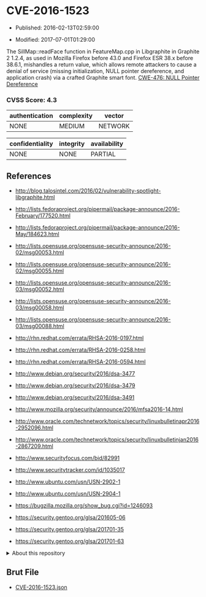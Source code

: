 # CVE-2016-1523

- Published: 2016-02-13T02:59:00

- Modified: 2017-07-01T01:29:00

The SillMap::readFace function in FeatureMap.cpp in Libgraphite in Graphite 2 1.2.4, as used in Mozilla Firefox before 43.0 and Firefox ESR 38.x before 38.6.1, mishandles a return value, which allows remote attackers to cause a denial of service (missing initialization, NULL pointer dereference, and application crash) via a crafted Graphite smart font. <a href="http://cwe.mitre.org/data/definitions/476.html">CWE-476: NULL Pointer Dereference</a>

### CVSS Score: **4.3**

| authentication | complexity | vector |
| --- | --- | --- |
| NONE | MEDIUM | NETWORK |

| confidentiality | integrity | availability |
| --- | --- | --- |
| NONE | NONE | PARTIAL |

## References

* http://blog.talosintel.com/2016/02/vulnerability-spotlight-libgraphite.html

* http://lists.fedoraproject.org/pipermail/package-announce/2016-February/177520.html

* http://lists.fedoraproject.org/pipermail/package-announce/2016-May/184623.html

* http://lists.opensuse.org/opensuse-security-announce/2016-02/msg00053.html

* http://lists.opensuse.org/opensuse-security-announce/2016-02/msg00055.html

* http://lists.opensuse.org/opensuse-security-announce/2016-03/msg00052.html

* http://lists.opensuse.org/opensuse-security-announce/2016-03/msg00058.html

* http://lists.opensuse.org/opensuse-security-announce/2016-03/msg00088.html

* http://rhn.redhat.com/errata/RHSA-2016-0197.html

* http://rhn.redhat.com/errata/RHSA-2016-0258.html

* http://rhn.redhat.com/errata/RHSA-2016-0594.html

* http://www.debian.org/security/2016/dsa-3477

* http://www.debian.org/security/2016/dsa-3479

* http://www.debian.org/security/2016/dsa-3491

* http://www.mozilla.org/security/announce/2016/mfsa2016-14.html

* http://www.oracle.com/technetwork/topics/security/linuxbulletinapr2016-2952096.html

* http://www.oracle.com/technetwork/topics/security/linuxbulletinjan2016-2867209.html

* http://www.securityfocus.com/bid/82991

* http://www.securitytracker.com/id/1035017

* http://www.ubuntu.com/usn/USN-2902-1

* http://www.ubuntu.com/usn/USN-2904-1

* https://bugzilla.mozilla.org/show_bug.cgi?id=1246093

* https://security.gentoo.org/glsa/201605-06

* https://security.gentoo.org/glsa/201701-35

* https://security.gentoo.org/glsa/201701-63

<details>
<summary>About this repository</summary> 

  This repository is part of the project [Live Hack CVE](https://github.com/Live-Hack-CVE). Main website can be found [www.live-hack.org](https://www.live-hack.org) 
  
  Made by [Sn0wAlice](https://github.com/Sn0wAlice) for the people that care about security and need to have a feed of the latest CVEs. Hope you enjoy it, don't forget to star the repo and follow me on [Twitter](https://twitter.com/Sn0wAlice) and [Github](https://github.com/Sn0wAlice). And that is my [personnal website](https://www.alice-snow.me/)

  - [Home Page](https://github.com/Live-Hack-CVE)
  - [Framework](https://github.com/Live-Hack-CVE/cve-framework)
  - [CVE database](https://github.com/Live-Hack-CVE/full_database)
  - [Changelog](https://github.com/Live-Hack-CVE/Changelog)
</details>

## Brut File

* [CVE-2016-1523.json](https://raw.githubusercontent.com/Live-Hack-CVE/full_database/main/cves/2016/CVE-2016-1523.json)

